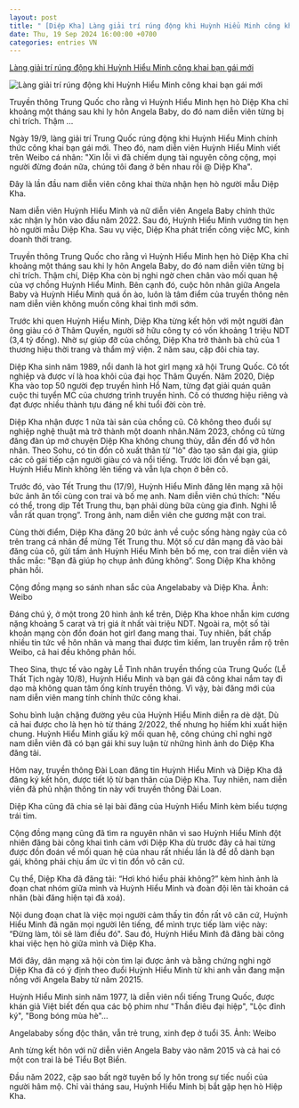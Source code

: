 ```yaml
---
layout: post
title: " [Diệp Kha] Làng giải trí rúng động khi Huỳnh Hiểu Minh công khai bạn gái mới"
date: Thu, 19 Sep 2024 16:00:00 +0700
categories: entries VN
---
```

[Làng giải trí rúng động khi Huỳnh Hiểu Minh công khai bạn gái mới](https://kinhtedothi.vn/lang-giai-tri-rung-dong-khi-huynh-hieu-minh-cong-khai-ban-gai-moi.html)

![Làng giải trí rúng động khi Huỳnh Hiểu Minh công khai bạn gái mới](https://static.kinhtedothi.vn/640x360/images/upload//2024/09/19/huynh-hieu-minh-tai-hon-998-14241746.jpg)

Truyền thông Trung Quốc cho rằng vì Huỳnh Hiểu Minh hẹn hò Diệp Kha chỉ khoảng một tháng sau khi ly hôn Angela Baby, do đó nam diễn viên từng bị chỉ trích. Thậm ...

Ngày 19/9, làng giải trí Trung Quốc rúng động khi Huỳnh Hiểu Minh chính thức công khai bạn gái mới. Theo đó, nam diễn viên Huỳnh Hiểu Minh viết trên Weibo cá nhân: "Xin lỗi vì đã chiếm dụng tài nguyên công cộng, mọi người đừng đoán nữa, chúng tôi đang ở bên nhau rồi @ Diệp Kha".

Đây là lần đầu nam diễn viên công khai thừa nhận hẹn hò người mẫu Diệp Kha.

Nam diễn viên Huỳnh Hiểu Minh và nữ diễn viên Angela Baby chính thức xác nhận ly hôn vào đầu năm 2022. Sau đó, Huỳnh Hiểu Minh vướng tin hẹn hò người mẫu Diệp Kha. Sau vụ việc, Diệp Kha phát triển công việc MC, kinh doanh thời trang.

Truyền thông Trung Quốc cho rằng vì Huỳnh Hiểu Minh hẹn hò Diệp Kha chỉ khoảng một tháng sau khi ly hôn Angela Baby, do đó nam diễn viên từng bị chỉ trích. Thậm chí, Diệp Kha còn bị nghi ngờ chen chân vào mối quan hệ của vợ chồng Huỳnh Hiểu Minh. Bên cạnh đó, cuộc hôn nhân giữa Angela Baby và Huỳnh Hiểu Minh quá ồn ào, luôn là tâm điểm của truyền thông nên nam diễn viên không muốn công khai tình mới sớm.

Trước khi quen Huỳnh Hiểu Minh, Diệp Kha từng kết hôn với một người đàn ông giàu có ở Thâm Quyến, người sở hữu công ty có vốn khoảng 1 triệu NDT (3,4 tỷ đồng). Nhờ sự giúp đỡ của chồng, Diệp Kha trở thành bà chủ của 1 thương hiệu thời trang và thẩm mỹ viện. 2 năm sau, cặp đôi chia tay.

Diệp Kha sinh năm 1989, nổi danh là hot girl mạng xã hội Trung Quốc. Cô tốt nghiệp và được ví là hoa khôi của đại học Thâm Quyến. Năm 2020, Diệp Kha vào top 50 người đẹp truyền hình Hồ Nam, từng đạt giải quán quân cuộc thi tuyển MC của chương trình truyền hình. Cô có thương hiệu riêng và đạt được nhiều thành tựu đáng nể khi tuổi đời còn trẻ.

Diệp Kha nhận được 1 nửa tài sản của chồng cũ. Cô không theo đuổi sự nghiệp nghệ thuật mà trở thành một doanh nhân.Năm 2023, chồng cũ từng đăng đàn úp mở chuyện Diệp Kha không chung thủy, dẫn đến đổ vỡ hôn nhân. Theo Sohu, có tin đồn cô xuất thân từ "lò" đào tạo săn đại gia, giúp các cô gái tiếp cận người giàu có và nổi tiếng. Trước lời đồn về bạn gái, Huỳnh Hiểu Minh không lên tiếng và vẫn lựa chọn ở bên cô.

Trước đó, vào Tết Trung thu (17/9), Huỳnh Hiểu Minh đăng lên mạng xã hội bức ảnh ăn tối cùng con trai và bố mẹ anh. Nam diễn viên chú thích: "Nếu có thể, trong dịp Tết Trung thu, bạn phải dùng bữa cùng gia đình. Nghi lễ vẫn rất quan trọng”. Trong ảnh, nam diễn viên che gương mặt con trai.

Cùng thời điểm, Diệp Kha đăng 20 bức ảnh về cuộc sống hàng ngày của cô trên trang cá nhân để mừng Tết Trung thu. Một số cư dân mạng đã vào bài đăng của cô, gửi tấm ảnh Huỳnh Hiểu Minh bên bố mẹ, con trai diễn viên và thắc mắc: "Bạn đã giúp họ chụp ảnh đúng không”. Song Diệp Kha không phản hồi.

Cộng đồng mạng so sánh nhan sắc của Angelababy và Diệp Kha. Ảnh: Weibo

Đáng chú ý, ở một trong 20 hình ảnh kể trên, Diệp Kha khoe nhẫn kim cương nặng khoảng 5 carat và trị giá ít nhất vài triệu NDT. Ngoài ra, một số tài khoản mạng còn đồn đoán hot girl đang mang thai. Tuy nhiên, bất chấp nhiều tin tức về hôn nhân và mang thai được tìm kiếm, lan truyền rầm rộ trên Weibo, cả hai đều không phản hồi.

Theo Sina, thực tế vào ngày Lễ Tình nhân truyền thống của Trung Quốc (Lễ Thất Tịch ngày 10/8), Huỳnh Hiểu Minh và bạn gái đã công khai nắm tay đi dạo mà không quan tâm ống kính truyền thông. Vì vậy, bài đăng mới của nam diễn viên mang tính chính thức công khai.

Sohu bình luận chặng đường yêu của Huỳnh Hiểu Minh diễn ra dè dặt. Dù cả hai được cho là hẹn hò từ tháng 2/2022, thế nhưng họ hiếm khi xuất hiện chung. Huỳnh Hiểu Minh giấu kỹ mối quan hệ, công chúng chỉ nghi ngờ nam diễn viên đã có bạn gái khi suy luận từ những hình ảnh do Diệp Kha đăng tải.

Hôm nay, truyền thông Đài Loan đăng tin Huỳnh Hiểu Minh và Diệp Kha đã đăng ký kết hôn, được tiết lộ từ bạn thân của Diệp Kha. Tuy nhiên, nam diễn viên đã phủ nhận thông tin này với truyền thông Đài Loan.

Diệp Kha cũng đã chia sẻ lại bài đăng của Huỳnh Hiểu Minh kèm biểu tượng trái tim.

Cộng đồng mạng cũng đã tìm ra nguyên nhân vì sao Huỳnh Hiểu Minh đột nhiên đăng bài công khai tình cảm với Diệp Kha dù trước đây cả hai từng được đồn đoán về mối quan hệ của nhau rất nhiều lần là để dỗ dành bạn gái, không phải chịu ấm ức vì tin đồn vô căn cứ.

Cụ thể, Diệp Kha đã đăng tải: “Hơi khó hiểu phải không?” kèm hình ảnh là đoạn chat nhóm giữa mình và Huỳnh Hiểu Minh và đoàn đội lên tài khoản cá nhân (bài đăng hiện tại đã xoá).

Nội dung đoạn chat là việc mọi người cảm thấy tin đồn rất vô căn cứ, Huỳnh Hiểu Minh đã ngăn mọi người lên tiếng, để mình trực tiếp làm việc này: “Đừng làm, tôi sẽ làm điều đó". Sau đó, Huỳnh Hiểu Minh đã đăng bài công khai việc hẹn hò giữa mình và Diệp Kha.

Mới đây, dân mạng xã hội còn tìm lại được ảnh và bằng chứng nghi ngờ Diệp Kha đã có ý định theo đuổi Huỳnh Hiểu Minh từ khi anh vẫn đang mặn nồng với Angela Baby từ năm 20215.

Huỳnh Hiểu Minh sinh năm 1977, là diễn viên nổi tiếng Trung Quốc, được khán giả Việt biết đến qua các bộ phim như "Thần điêu đại hiệp", "Lộc đỉnh ký", "Bong bóng mùa hè"...

Angelababy sống độc thân, vẫn trẻ trung, xinh đẹp ở tuổi 35. Ảnh: Weibo

Anh từng kết hôn với nữ diễn viên Angela Baby vào năm 2015 và cả hai có một con trai là bé Tiểu Bọt Biển.

Đầu năm 2022, cặp sao bất ngờ tuyên bố ly hôn trong sự tiếc nuối của người hâm mộ. Chỉ vài tháng sau, Huỳnh Hiểu Minh bị bắt gặp hẹn hò Hiệp Kha.

